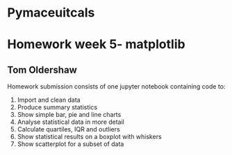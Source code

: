 # Pymaceuitcals
Homework week 5- matplotlib
===========================

Tom Oldershaw
-------------

Homework submission consists of one jupyter notebook containing code to:  

1. Import and clean data
2. Produce summary statistics
3. Show simple bar, pie and line charts
4. Analyse statistical data in more detail
5. Calculate quartiles, IQR and outliers
6. Show statistical results on a boxplot with whiskers
7. Show scatterplot for a subset of data
